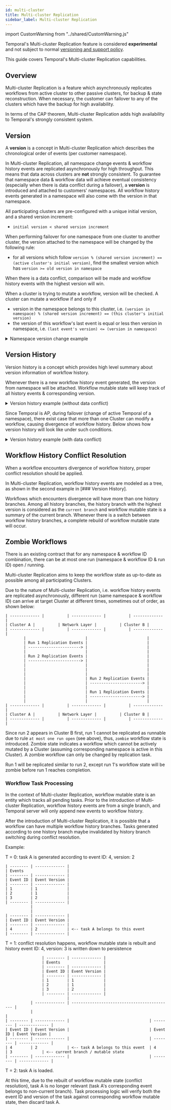 ```yaml
---
id: multi-cluster
title: Multi-cluster Replication
sidebar_label: Multi-cluster Replication
---
```


import CustomWarning from "../shared/CustomWarning.js"

<CustomWarning>

Temporal's Multi-cluster Replication feature is considered **experimental** and not subject to normal [versioning and support policy](/docs/server/versions-and-dependencies).

</CustomWarning>

This guide covers Temporal's Multi-cluster Replication capabilities.

## Overview

Multi-cluster Replication is a feature which asynchronously replicates workflows from active cluster to other passive clusters, for backup & state reconstruction.
When necessary, the customer can failover to any of the clusters which have the backup for high availability.

In terms of the CAP theorem, Multi-cluster Replication adds high availability to Temporal's strongly consistent system.

## Version

A **version** is a concept in Multi-cluster Replication which describes the chronological order of events (per customer namespace).

In Multi-cluster Replication, all namespace change events & workflow history events are replicated asynchronously for high throughput.
This means that data across clusters are **not** strongly consistent.
To guarantee that namespace data & workflow data will achieve eventual consistency (especially when there is data conflict during a failover), a **version** is introduced and attached to customers' namespaces.
All workflow history events generated in a namespace will also come with the version in that namespace.

All participating clusters are pre-configured with a unique initial version, and a shared version increment:

- `initial version < shared version increment`

When performing failover for one namespace from one cluster to another cluster, the version attached to the namespace will be changed by the following rule:

- for all versions which follow `version % (shared version increment) == (active cluster's initial version)`, find the smallest version which has `version >= old version in namespace`

When there is a data conflict, comparison will be made and workflow history events with the highest version will win.

When a cluster is trying to mutate a workflow, version will be checked. A cluster can mutate a workflow if and only if

- version in the namespace belongs to this cluster, i.e.
  `(version in namespace) % (shared version increment) == (this cluster's initial version)`
- the version of this workflow's last event is equal or less then version in namespace, i.e.
  `(last event's version) <= (version in namespace)`

<details>
<summary>Namespace version change example
</summary>
  
Assume this scenario:

- Cluster A comes with initial version: 1
- Cluster B comes with initial version: 2
- Shared version increment: 10

T = 0: namespace α is registered, with active Cluster set to Cluster A

```
namespace α's version is 1
all workflows events generated within this namespace, will come with version 1
```

T = 1: namespace β is registered, with active Cluster set to Cluster B

```
namespace β's version is 2
all workflows events generated within this namespace, will come with version 2
```

T = 2: namespace α is updated to with active Cluster set to Cluster B

```
namespace α's version is 2
all workflows events generated within this namespace, will come with version 2
```

T = 3: namespace β is updated to with active Cluster set to Cluster A

```
namespace β's version is 11
all workflows events generated within this namespace, will come with version 11
```

</details>

## Version History

Version history is a concept which provides high level summary about version information of workflow history.

Whenever there is a new workflow history event generated, the version from namespace will be attached. Workflow mutable state will keep track of all history events & corresponding version.

<details>
<summary>Version history example (without data conflict)
</summary>
  
* Cluster A comes with initial version: 1
* Cluster B comes with initial version: 2
* Shared version increment: 10

T = 0: adding event with event ID == 1 & version == 1

View in both Cluster A & B

```
| -------- | ------------- | --------------- | ------- |
| Events                   | Version History           |
| -------- | ------------- | --------------- | ------- |
| Event ID | Event Version | Event ID        | Version |
| -------- | ------------- | --------------- | ------- |
| 1        | 1             | 1               | 1       |
| -------- | ------------- | --------------- | ------- |
```

T = 1: adding event with event ID == 2 & version == 1

View in both Cluster A & B

```
| -------- | ------------- | --------------- | ------- |
| Events                   | Version History           |
| -------- | ------------- | --------------- | ------- |
| Event ID | Event Version | Event ID        | Version |
| -------- | ------------- | --------------- | ------- |
| 1        | 1             | 2               | 1       |
| 2        | 1             |                 |         |
| -------- | ------------- | --------------- | ------- |
```

T = 2: adding event with event ID == 3 & version == 1

View in both Cluster A & B

```
| -------- | ------------- | --------------- | ------- |
| Events                   | Version History           |
| -------- | ------------- | --------------- | ------- |
| Event ID | Event Version | Event ID        | Version |
| -------- | ------------- | --------------- | ------- |
| 1        | 1             | 3               | 1       |
| 2        | 1             |                 |         |
| 3        | 1             |                 |         |
| -------- | ------------- | --------------- | ------- |
```

T = 3: namespace failover triggered, namespace version is now 2
adding event with event ID == 4 & version == 2

View in both Cluster A & B

```
| -------- | ------------- | --------------- | ------- |
| Events                   | Version History           |
| -------- | ------------- | --------------- | ------- |
| Event ID | Event Version | Event ID        | Version |
| -------- | ------------- | --------------- | ------- |
| 1        | 1             | 3               | 1       |
| 2        | 1             | 4               | 2       |
| 3        | 1             |                 |         |
| 4        | 2             |                 |         |
| -------- | ------------- | --------------- | ------- |
```

T = 4: adding event with event ID == 5 & version == 2

View in both Cluster A & B

```
| -------- | ------------- | --------------- | ------- |
| Events                   | Version History           |
| -------- | ------------- | --------------- | ------- |
| Event ID | Event Version | Event ID        | Version |
| -------- | ------------- | --------------- | ------- |
| 1        | 1             | 3               | 1       |
| 2        | 1             | 5               | 2       |
| 3        | 1             |                 |         |
| 4        | 2             |                 |         |
| 5        | 2             |                 |         |
| -------- | ------------- | --------------- | ------- |
```

</details>

Since Temporal is AP, during failover (change of active Temporal of a namespace), there exist case that more than one Cluster can modify a workflow, causing divergence of workflow history. Below shows how version history will look like under such conditions.

<details>
<summary>Version history example (with data conflict)
</summary>
  
Below will show version history of the same workflow in 2 different Clusters.

- Cluster A comes with initial version: 1
- Cluster B comes with initial version: 2
- Cluster C comes with initial version: 3
- Shared version increment: 10

T = 0:

View in both Cluster B & C

```
| -------- | ------------- | --------------- | ------- |
| Events                   | Version History           |
| -------- | ------------- | --------------- | ------- |
| Event ID | Event Version | Event ID        | Version |
| -------- | ------------- | --------------- | ------- |
| 1        | 1             | 2               | 1       |
| 2        | 1             | 3               | 2       |
| 3        | 2             |                 |         |
| -------- | ------------- | --------------- | ------- |
```

T = 1: adding event with event ID == 4 & version == 2 in Cluster B

```
| -------- | ------------- | --------------- | ------- |
| Events                   | Version History           |
| -------- | ------------- | --------------- | ------- |
| Event ID | Event Version | Event ID        | Version |
| -------- | ------------- | --------------- | ------- |
| 1        | 1             | 2               | 1       |
| 2        | 1             | 4               | 2       |
| 3        | 2             |                 |         |
| 4        | 2             |                 |         |
| -------- | ------------- | --------------- | ------- |
```

T = 1: namespace failover to Cluster C, adding event with event ID == 4 & version == 3 in Cluster C

```
| -------- | ------------- | --------------- | ------- |
| Events                   | Version History           |
| -------- | ------------- | --------------- | ------- |
| Event ID | Event Version | Event ID        | Version |
| -------- | ------------- | --------------- | ------- |
| 1        | 1             | 2               | 1       |
| 2        | 1             | 3               | 2       |
| 3        | 2             | 4               | 3       |
| 4        | 3             |                 |         |
| -------- | ------------- | --------------- | ------- |
```

T = 2: replication task from Cluster C arrives in Cluster B

Note: below are a tree structures

```
                | -------- | ------------- |
                | Events                   |
                | -------- | ------------- |
                | Event ID | Event Version |
                | -------- | ------------- |
                | 1        | 1             |
                | 2        | 1             |
                | 3        | 2             |
                | -------- | ------------- |
                           |
           | ------------- | ------------ |
           |                              |
| -------- | ------------- |   | -------- | ------------- |
| Event ID | Event Version |   | Event ID | Event Version |
| -------- | ------------- |   | -------- | ------------- |
| 4        | 2             |   | 4        | 3             |
| -------- | ------------- |   | -------- | ------------- |

          | --------------- | ------- |
          | Version History           |
          | --------------- | ------- |
          | Event ID        | Version |
          | --------------- | ------- |
          | 2               | 1       |
          | 3               | 2       |
          | --------------- | ------- |
                            |
                  | ------- | ------------------- |
                  |                               |
| --------------- | ------- |   | --------------- | ------- |
| Event ID        | Version |   | Event ID        | Version |
| --------------- | ------- |   | --------------- | ------- |
| 4               | 2       |   | 4               | 3       |
| --------------- | ------- |   | --------------- | ------- |
```

T = 2: replication task from Cluster B arrives in Cluster C, same as above

</details>

## Workflow History Conflict Resolution

When a workflow encounters divergence of workflow history, proper conflict resolution should be applied.

In Multi-cluster Replication, workflow history events are modeled as a tree, as shown in the second example in [### Version History].

Workflows which encounters divergence will have more than one history branches.
Among all history branches, the history branch with the highest version is considered as the `current branch` and workflow mutable state is a summary of the current branch.
Whenever there is a switch between workflow history branches, a complete rebuild of workflow mutable state will occur.

## Zombie Workflows

There is an existing contract that for any namespace & workflow ID combination, there can be at most one run (namespace & workflow ID & run ID) open / running.

Multi-cluster Replication aims to keep the workflow state as up-to-date as possible among all participating Clusters.

Due to the nature of Multi-cluster Replication, i.e. workflow history events are replicated asynchronously, different run (same namespace & workflow ID) can arrive at target Cluster at different times, sometimes out of order, as shown below:

```
| ------------- |          | ------------- |          | ------------- |
| Cluster A |          | Network Layer |          | Cluster B |
| ------------- |          | ------------- |          | ------------- |
        |                          |                          |
        | Run 1 Replication Events |                          |
        | -----------------------> |                          |
        |                          |                          |
        | Run 2 Replication Events |                          |
        | -----------------------> |                          |
        |                          |                          |
        |                          |                          |
        |                          |                          |
        |                          | Run 2 Replication Events |
        |                          | -----------------------> |
        |                          |                          |
        |                          | Run 1 Replication Events |
        |                          | -----------------------> |
        |                          |                          |
| ------------- |          | ------------- |          | ------------- |
| Cluster A |          | Network Layer |          | Cluster B |
| ------------- |          | ------------- |          | ------------- |
```

Since run 2 appears in Cluster B first, run 1 cannot be replicated as runnable due to rule `at most one run open` (see above), thus, `zombie` workflow state is introduced. Zombie state indicates a workflow which cannot be actively mutated by a Cluster (assuming corresponding namespace is active in this Cluster). A zombie workflow can only be changed by replication task.

Run 1 will be replicated similar to run 2, except run 1's workflow state will be zombie before run 1 reaches completion.

### Workflow Task Processing

In the context of Multi-cluster Replication, workflow mutable state is an entity which tracks all pending tasks.
Prior to the introduction of Multi-cluster Replication, workflow history events are from a single branch, and Temporal server will only append new events to workflow history.

After the introduction of Multi-cluster Replication, it is possible that a workflow can have multiple workflow history branches.
Tasks generated according to one history branch maybe invalidated by history branch switching during conflict resolution.

Example:

T = 0: task A is generated according to event ID: 4, version: 2

```
| -------- | ------------- |
| Events                   |
| -------- | ------------- |
| Event ID | Event Version |
| -------- | ------------- |
| 1        | 1             |
| 2        | 1             |
| 3        | 2             |
| -------- | ------------- |
           |
           |
| -------- | ------------- |
| Event ID | Event Version |
| -------- | ------------- |
| 4        | 2             | <-- task A belongs to this event
| -------- | ------------- |
```

T = 1: conflict resolution happens, workflow mutable state is rebuilt and history event ID: 4, version: 3 is written down to persistence

```
                | -------- | ------------- |
                | Events                   |
                | -------- | ------------- |
                | Event ID | Event Version |
                | -------- | ------------- |
                | 1        | 1             |
                | 2        | 1             |
                | 3        | 2             |
                | -------- | ------------- |
                           |
           | ------------- | -------------------------------------------- |
           |                                                              |
| -------- | ------------- |                                   | -------- | ------------- |
| Event ID | Event Version |                                   | Event ID | Event Version |
| -------- | ------------- |                                   | -------- | ------------- |
| 4        | 2             | <-- task A belongs to this event  | 4        | 3             | <-- current branch / mutable state
| -------- | ------------- |                                   | -------- | ------------- |
```

T = 2: task A is loaded.

At this time, due to the rebuilt of workflow mutable state (conflict resolution), task A is no longer relevant (task A's corresponding event belongs to non-current branch). Task processing logic will verify both the event ID and version of the task against corresponding workflow mutable state, then discard task A.
